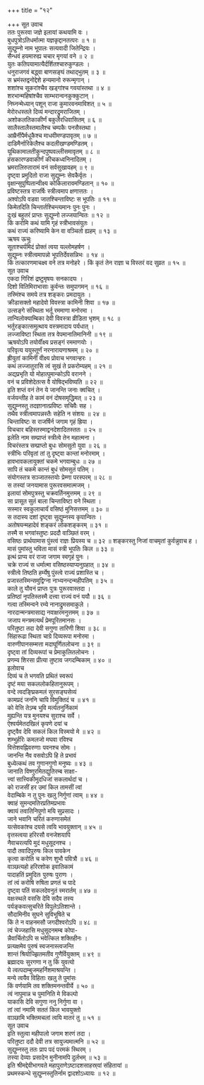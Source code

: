 +++
title = "१२"

+++
सूत उवाच  
ततः पुरूरवा जज्ञे इलायां कथयामि वः ।  
बुधपुत्रोऽतिधर्मात्मा यज्ञकृद्दानतत्परः ॥ १ ॥  
सुद्युम्नो नाम भूपालः सत्यवादी जितेन्द्रियः ।  
सैन्धवं हयमारुह्य चचार मृगयां वने ॥ २ ॥  
युतः कतिपयामात्यैर्दर्शितश्चारुकुण्डलः ।  
धनुराजगवं बद्ध्वा बाणसङ्घं तथाद्‌भुतम् ॥ ३ ॥  
स भ्रमंस्तद्वनोद्देशे हन्यमानो रुरून्मृगान् ।  
शशांश्च सूकरांश्चैव खड्गांश्च गवयांस्तथा ॥ ४ ॥  
शरभान्महिषांश्चैव साम्भरान्वनकुक्कुटान् ।  
निघ्नन्मेध्यान् पशून् राजा कुमारवनमाविशत् ॥ ५ ॥  
मेरोरधस्तले दिव्यं मन्दारद्रुमराजितम् ।  
अशोकलतिकाकीर्णं बकुलैरधिवासितम् ॥ ६ ॥  
सालैस्तालैस्तमालैश्च चम्पकैः पनसैस्तथा ।  
आम्रैर्नीपैर्मधूकैश्च माधवीमण्डपावृतम् ॥ ७ ॥  
दाडिमैर्नारिकेलैश्च कदलीखण्डमण्डितम् ।  
यूथिकामालतीकुन्दपुष्पवल्लीसमावृतम् ॥ ८ ॥  
हंसकारण्डवाकीर्णं कीचकध्वनिनादितम् ।  
भ्रमरालिरुतारामं वनं सर्वसुखावहम् ॥ ९ ॥  
दृष्ट्वा प्रमुदितो राजा सुद्युम्नः सेवकैर्वृतः ।  
वृक्षान्सुपुष्पितान्वीक्ष्य कोकिलारावमण्डितान् ॥ १० ॥  
प्रविष्टस्तत्र राजर्षिः स्त्रीत्वमाप क्षणात्ततः ।  
अश्वोऽपि वडवा जातश्चिन्ताविष्टः स भूपतिः ॥ ११ ॥  
किमेतदिति चिन्तार्तश्चिन्त्यमानः पुनः पुनः ।  
दुःखं बहुतरं प्राप्तः सुद्युम्नो लज्जयान्वितः ॥ १२ ॥  
किं करोमि कथं यामि गृहं स्त्रीभावसंयुतः ।  
कथं राज्यं करिष्यामि केन वा वञ्चितो ह्यहम् ॥ १३ ॥  
ऋषय ऊचुः  
सूताश्चर्यमिदं प्रोक्तं त्वया यल्लोमहर्षण ।  
सुद्युम्नः स्त्रीत्वमापन्नो भूपतिर्देवसन्निभः ॥ १४ ॥  
किं तत्कारणमाचक्ष्व वने तत्र मनोहरे । किं कृतं तेन राज्ञा च विस्तरं वद सुव्रत ॥ १५ ॥  
सूत उवाच  
एकदा गिरिशं द्रष्टुमृषयः सनकादयः ।  
दिशो वितिमिराभासाः कुर्वन्तः समुपागमन् ॥ १६ ॥  
तस्मिंश्च समये तत्र शङ्करः प्रमदायुतः ।  
क्रीडासक्तो महादेवो विवस्त्रा कामिनी शिवा ॥ १७ ॥  
उत्सङ्गे संस्थिता भर्तू रममाणा मनोरमा ।  
तान्विलोक्याम्बिका देवी विवस्त्रा व्रीडिता भृशम् ॥ १८ ॥  
भर्तुरङ्कात्समुत्थाय वस्त्रमादाय पर्यधात् ।  
लज्जाविष्टा स्थिता तत्र वेपमानातिमानिनी ॥ १९ ॥  
ऋषयोऽपि तयोर्वीक्ष्य प्रसङ्गं रममाणयोः ।  
परिवृत्य ययुस्तूर्णं नरनारायणाश्रमम् ॥ २० ॥  
ह्रीयुतां कामिनीं वीक्ष्य प्रोवाच भगवान्हरः ।  
कथं लज्जातुरासि त्वं सुखं ते प्रकरोम्यहम् ॥ २१ ॥  
अद्यप्रभृति यो मोहात्पुमान्कोऽपि वरानने ।  
वनं च प्रविशेदेतत्स वै योषिद्‌भविष्यति ॥ २२ ॥  
इति शप्तं वनं तेन ये जानन्ति जनाः क्वचित् ।  
वर्जयन्तीह ते कामं वनं दोषसमृद्धिमत् ॥ २३ ॥  
सुद्युम्नस्तु तदज्ञानात्प्रविष्टः सचिवैः सह ।  
तथैव स्त्रीत्वमापन्नस्तैः सहेति न संशयः ॥ २४ ॥  
चिन्ताविष्टः स राजर्षिर्न जगाम गृहं ह्रिया ।  
विचचार बहिस्तस्माद्वनदेशादितस्ततः ॥ २५ ॥  
इलेति नाम सम्प्राप्तं स्त्रीत्वे तेन महात्मना ।  
विचरंस्तत्र सम्प्राप्तो बुधः सोमसुतो युवा ॥ २६ ॥  
स्त्रीभिः परिवृतां तां तु दृष्ट्वा कान्तां मनोरमाम् ।  
हावभावकलायुक्तां चकमे भगवाम्बुधः ॥ २७ ॥  
सापि तं चकमे कान्तं बुधं सोमसुतं पतिम् ।  
संयोगस्तत्र सञ्जातस्तयोः प्रेम्णा परस्परम् ॥ २८ ॥  
स तस्यां जनयामास पुरूरवसमात्मजम् ।  
इलायां सोमपुत्रस्तु चक्रवर्तिनमुत्तमम् ॥ २९ ॥  
सा प्रासूत सुतं बाला चिन्ताविष्टा वने स्थिता ।  
सस्मार स्वकुलाचार्यं वसिष्ठं मुनिसत्तमम् ॥ ३० ॥  
स तदास्य दशां दृष्ट्वा सुद्युम्नस्य कृपान्वितः ।  
अतोषयन्महादेवं शङ्करं लोकशङ्करम् ॥ ३१ ॥  
तस्मै स भगवांस्तुष्टः प्रददौ वाञ्छितं वरम् ।  
वसिष्ठः प्रार्थयामास पुंस्त्वं राज्ञः प्रियस्य च ॥ ३२ ॥
शङ्करस्तु निजां वाचमृतां कुर्वन्नुवाच ह ।  
मासं पुमांस्तु भविता मासं स्त्री भूपतिः किल ॥ ३३ ॥  
इत्थं प्राप्य वरं राजा जगाम स्वगृहं पुनः ।  
चक्रे राज्यं स धर्मात्मा वसिष्ठस्याप्यनुग्रहात् ॥ ३४ ॥  
स्त्रीत्वे तिष्ठति हर्म्येषु पुंस्त्वे राज्यं प्रशास्ति च ।  
प्रजास्तस्मिन्समुद्विग्ना नाभ्यनन्दन्महीपतिम् ॥ ३५ ॥  
काले तु यौवनं प्राप्तः पुत्रः पुरूरवास्तदा ।  
प्रतिष्ठां नृपतिस्तस्मै दत्त्वा राज्यं वनं ययौ ॥ ३६ ॥  
गत्वा तस्मिन्वने रम्ये नानाद्रुमसमाकुले ।  
नारदान्मन्त्रमासाद्य नवाक्षरमनुत्तमम् ॥ ३७ ॥  
जजाप मन्त्रमत्यर्थं प्रेमपूरितमानसः ।  
परितुष्टा तदा देवी सगुणा तारिणी शिवा ॥ ३८ ॥  
सिंहारूढा स्थिता चाग्रे दिव्यरूपा मनोरमा ।  
वारुणीपानसम्मत्ता मदाघूर्णितलोचना ॥ ३९ ॥  
दृष्ट्वा तां दिव्यरूपां च प्रेमाकुलितलोचनः ।  
प्रणम्य शिरसा प्रीत्या तुष्टाव जगदम्बिकाम् ॥ ४० ॥  
इलोवाच  
दिव्यं च ते भगवति प्रथितं स्वरूपं  
     दृष्टं मया सकललोकहितानुरूपम् ।  
वन्दे त्वदङ्घ्रिकमलं सुरसङ्घसेव्यं  
     कामप्रदं जननि चापि विमुक्तिदं च ॥ ४१ ॥  
को वेत्ति तेऽम्ब भुवि मर्त्यतनुर्निकामं  
     मुह्यन्ति यत्र मुनयश्च सुराश्च सर्वे ।  
ऐश्वर्यमेतदखिलं कृपणे दयां च  
     दृष्ट्वैव देवि सकलं किल विस्मयो मे ॥ ४२ ॥  
शम्भुर्हरिः कमलजो मघवा रविश्च  
     वित्तेशवह्निवरुणाः पवनश्च सोमः ।  
जानन्ति नैव वसवोऽपि हि ते प्रभावं  
     बुध्येत्कथं तव गुणानगुणो मनुष्यः ॥ ४३ ॥  
जानाति विष्णुरमितद्युतिरम्ब साक्षा-  
     त्त्वां सात्त्विकीमुदधिजां सकलार्थदां च ।  
को राजसीं हर उमां किल तामसीं त्वां  
     वेदाम्बिके न तु पुनः खलु निर्गुणां त्वाम् ॥ ४४ ॥  
क्वाहं सुमन्दमतिरप्रतिमप्रभावः  
     क्वायं तवातिनिपुणो मयि सुप्रसादः ।  
जाने भवानि चरितं करुणासमेतं  
     यत्सेवकांश्च दयसे त्वयि भावयुक्तान् ॥ ४५ ॥  
वृत्तस्त्वया हरिरसौ वनजेशयापि  
     नैवाचरत्यपि मुदं मधुसूदनश्च ।  
पादौ तवादिपुरुषः किल पावकेन  
     कृत्वा करोति च करेण शुभौ पवित्रौ ॥ ४६ ॥  
वाञ्छत्यहो हरिरशोक इवातिकामं  
     पादाहतिं प्रमुदितः पुरुषः पुराणः ।  
तां त्वं करोषि रुषिता प्रणतं च पादे  
     दृष्ट्वा पतिं सकलदेवनुतं स्मरार्तम् ॥ ४७ ॥  
वक्षःस्थले वससि देवि सदैव तस्य  
     पर्यङ्कवत्सुचरिते विपुलेऽतिशान्ते ।  
सौदामिनीव सुघने सुविभूषिते च  
     किं ते न वाहनमसौ जगदीश्वरोऽपि ॥ ४८ ॥  
त्वं चेज्जहासि मधुसूदनमम्ब कोपा-  
     न्नैवार्चितोऽपि स भवेत्किल शक्तिहीनः ।  
प्रत्यक्षमेव पुरुषं स्वजनास्त्वजन्ति  
     शान्तं श्रियोज्झितमतीव गुणैर्वियुक्तम् ॥ ४९ ॥  
ब्रह्मादयः सुरगणा न तु किं युवत्यो  
     ये त्वत्पदाम्बुजमहर्निशमाश्रयन्ति ।  
मन्ये त्वयैव विहिताः खलु ते पुमांसः  
     किं वर्णयामि तव शक्तिमनन्तवीर्ये ॥ ५० ॥  
त्वं नापुमान्न च पुमानिति मे विकल्पो  
     याकासि देवि सगुणा ननु निर्गुणा वा ।  
तां त्वां नमामि सततं किल भावयुक्तो  
     वाञ्छामि भक्तिमचलां त्वयि मातरं तु ॥ ५१ ॥  
सूत उवाच  
इति स्तुत्वा महीपालो जगाम शरणं तदा ।  
परितुष्टा ददौ देवी तत्र सायुज्यमात्मनि ॥ ५२ ॥  
सुद्युम्नस्तु ततः प्राप पदं परमकं स्थिरम् ।  
तस्या देव्याः प्रसादेन मुनीनामपि दुर्लभम् ॥ ५३ ॥  
इति श्रीमद्देवीभागवते महापुराणेऽष्टादशसाहस्र्यां संहितायां ॥  
प्रथमस्कन्धे सुद्युम्नस्तुतिर्नाम द्वादशोऽध्यायः ॥ १२ ॥
